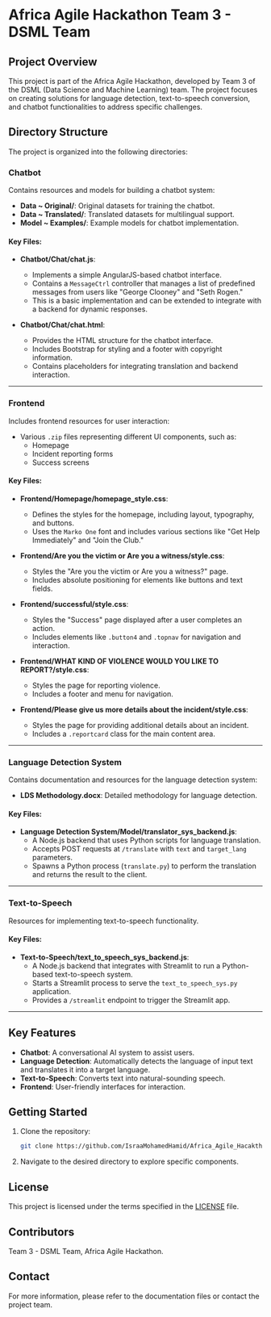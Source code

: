 # Africa Agile Hackathon Team 3 - DSML Team

## Project Overview
This project is part of the Africa Agile Hackathon, developed by Team 3 of the DSML (Data Science and Machine Learning) team. The project focuses on creating solutions for language detection, text-to-speech conversion, and chatbot functionalities to address specific challenges.

## Directory Structure
The project is organized into the following directories:

### Chatbot
Contains resources and models for building a chatbot system:
- **Data ~ Original/**: Original datasets for training the chatbot.
- **Data ~ Translated/**: Translated datasets for multilingual support.
- **Model ~ Examples/**: Example models for chatbot implementation.

#### Key Files:
- **Chatbot/Chat/chat.js**:
  - Implements a simple AngularJS-based chatbot interface.
  - Contains a `MessageCtrl` controller that manages a list of predefined messages from users like "George Clooney" and "Seth Rogen."
  - This is a basic implementation and can be extended to integrate with a backend for dynamic responses.

- **Chatbot/Chat/chat.html**:
  - Provides the HTML structure for the chatbot interface.
  - Includes Bootstrap for styling and a footer with copyright information.
  - Contains placeholders for integrating translation and backend interaction.

---

### Frontend
Includes frontend resources for user interaction:
- Various `.zip` files representing different UI components, such as:
  - Homepage
  - Incident reporting forms
  - Success screens

#### Key Files:
- **Frontend/Homepage/homepage_style.css**:
  - Defines the styles for the homepage, including layout, typography, and buttons.
  - Uses the `Marko One` font and includes various sections like "Get Help Immediately" and "Join the Club."

- **Frontend/Are you the victim or Are you a witness/style.css**:
  - Styles the "Are you the victim or Are you a witness?" page.
  - Includes absolute positioning for elements like buttons and text fields.

- **Frontend/successful/style.css**:
  - Styles the "Success" page displayed after a user completes an action.
  - Includes elements like `.button4` and `.topnav` for navigation and interaction.

- **Frontend/WHAT KIND OF VIOLENCE WOULD YOU LIKE TO REPORT?/style.css**:
  - Styles the page for reporting violence.
  - Includes a footer and menu for navigation.

- **Frontend/Please give us more details about the incident/style.css**:
  - Styles the page for providing additional details about an incident.
  - Includes a `.reportcard` class for the main content area.

---

### Language Detection System
Contains documentation and resources for the language detection system:
- **LDS Methodology.docx**: Detailed methodology for language detection.

#### Key Files:
- **Language Detection System/Model/translator_sys_backend.js**:
  - A Node.js backend that uses Python scripts for language translation.
  - Accepts POST requests at `/translate` with `text` and `target_lang` parameters.
  - Spawns a Python process (`translate.py`) to perform the translation and returns the result to the client.

---

### Text-to-Speech
Resources for implementing text-to-speech functionality.

#### Key Files:
- **Text-to-Speech/text_to_speech_sys_backend.js**:
  - A Node.js backend that integrates with Streamlit to run a Python-based text-to-speech system.
  - Starts a Streamlit process to serve the `text_to_speech_sys.py` application.
  - Provides a `/streamlit` endpoint to trigger the Streamlit app.

---

## Key Features
- **Chatbot**: A conversational AI system to assist users.
- **Language Detection**: Automatically detects the language of input text and translates it into a target language.
- **Text-to-Speech**: Converts text into natural-sounding speech.
- **Frontend**: User-friendly interfaces for interaction.

## Getting Started
1. Clone the repository:
   ```sh
   git clone https://github.com/IsraaMohamedHamid/Africa_Agile_Hacakthon_Team3_DSML_Team.git
   ```
2. Navigate to the desired directory to explore specific components.

## License
This project is licensed under the terms specified in the [LICENSE](LICENSE) file.

## Contributors
Team 3 - DSML Team, Africa Agile Hackathon.

## Contact
For more information, please refer to the documentation files or contact the project team.